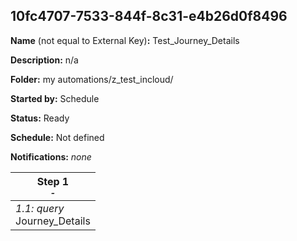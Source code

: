 ## 10fc4707-7533-844f-8c31-e4b26d0f8496

**Name** (not equal to External Key)**:** Test_Journey_Details

**Description:** n/a

**Folder:** my automations/z_test_incloud/

**Started by:** Schedule

**Status:** Ready

**Schedule:** Not defined

**Notifications:** _none_


| Step 1<br>_<small>-</small>_ |
| --- |
| _1.1: query_<br>Journey_Details |
